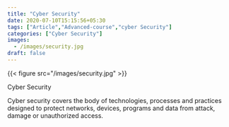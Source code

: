 ```yaml
---
title: "Cyber Security"
date: 2020-07-10T15:15:56+05:30
tags: ["Article","Advanced-course","cyber Security"]
categories: ["Cyber Security"]
images:
  - /images/security.jpg
draft: false
---
```

{{< figure src="/images/security.jpg" >}}

Cyber Security

Cyber security covers the body of technologies, processes and practices designed to protect networks, devices, programs and data from attack, damage or unauthorized access.